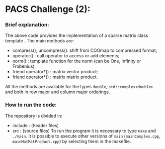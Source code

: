 # PACS Challenge (2):
### Brief explanation:
The above code provides the implementation of a sparse matrix class template . 
The main methods are: 
- compress(), uncompress(): shift from COOmap to compressed format;
- operator() : call operator to access or add elements;
- norm() : template function for the norm (can be One, Infinity or Frobenius);
- friend operator*() : matrix vector product;
- friend operator*() : matrix matrix product.

All the methods are available for the types `double`, `std::complex<double>` and both in row major and column major orderings.

### How to run the code:
The repository is divided in:
- include : (header files)
- src : (source files)
To run the program it is necessary to type `make` and `./main`. It is possible to execute other versions of `main` (`mainComplex.cpp`, `mainMatMatProduct.cpp`) by selecting them in the makefile.

